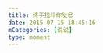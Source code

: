 ```yaml
---
title: 终于找斗你哒😍
date: 2015-07-15 18:45:16
mCategories: [说说]
type: moment
---
```


<div id="pics-20150715184516"></div>

<script>
var data = [
    {"link": "2015-07-15_000000.webp", "type": "shuoshuo"}
];
picsRender(data, "pics-20150715184516");
</script>
